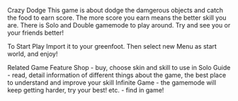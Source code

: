 Crazy Dodge
This game is about dodge the damgerous objects and catch the food to earn score. The more score you earn means the better skill you are. There is Solo and Double gamemode to play around. Try and see you or your friends better! 

To Start Play
Import it to your greenfoot. Then select new Menu as start world, and enjoy!

Related Game Feature 
Shop - buy, choose skin and skill to use in Solo
Guide - read, detail information of different things about the game, the best place to understand and improve your skill
Infinite Game - the gamemode will keep getting harder, try your best!
etc. - find in game!


